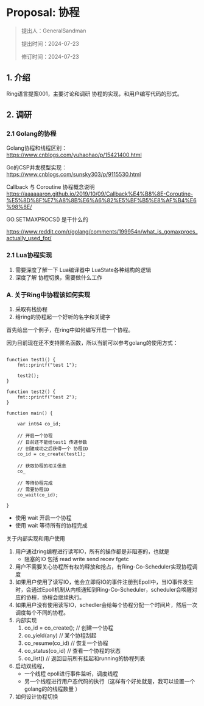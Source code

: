 # Proposal: 协程

> 提出人：GeneralSandman
> 
> 提出时间：2024-07-23
> 
> 修订时间：2024-07-23
> 

## 1. 介绍

Ring语言提案001，主要讨论和调研 协程的实现，和用户编写代码的形式。

## 2. 调研

### 2.1 Golang的协程

Golang协程和线程区别：
https://www.cnblogs.com/yuhaohao/p/15421400.html

Go的CSP并发模型实现：
https://www.cnblogs.com/sunsky303/p/9115530.html


Callback 与 Coroutine 协程概念说明
https://aaaaaaron.github.io/2019/10/09/Callback%E4%B8%8E-Coroutine-%E5%8D%8F%E7%A8%8B%E6%A6%82%E5%BF%B5%E8%AF%B4%E6%98%8E/


GO.SETMAXPROCS() 是干什么的

https://www.reddit.com/r/golang/comments/199954n/what_is_gomaxprocs_actually_used_for/


### 2.1 Lua协程实现


1. 需要深度了解一下 Lua编译器中 LuaState各种结构的逻辑
2. 深度了解 协程切换，需要做什么工作


### A. 关于Ring中协程该如何实现


1. 采取有栈协程
2. 给ring的协程起一个好听的名字和关键字

首先给出一个例子，在ring中如何编写开启一个协程。

因为目前现在还不支持匿名函数，所以当前可以参考golang的使用方式：

```ring

function test1() {
    fmt::printf("test 1");

    test2();
}

function test2() {
    fmt::printf("test 2");
}

function main() {

    var int64 co_id;

    // 开启一个协程
    // 目前还不能给test1 传递参数
    // 创建成功之后获得一个 协程ID
    co_id = co_create(test1);

    // 获取协程的相关信息
    co_

    // 等待协程完成
    // 需要协程ID
    co_wait(co_id);

}
```



- 使用 wait 开启一个协程
- 使用 wait 等待所有的协程完成


关于内部实现和用户使用
1. 用户通过ring编程进行读写IO，所有的操作都是非阻塞的，也就是
   - 阻塞的IO 包括 read write send recev fgetc
2. 用户不需要关心协程所有权的释放和抢占，有Ring-Co-Scheduler实现协程调度
3. 如果用户使用了读写IO，他会立即将IO的事件注册到Epoll中，当IO事件发生时，会通过Epoll机制从内核通知到Ring-Co-Scheduler，scheduler会唤醒对应的协程，协程会继续执行。
4. 如果用户没有使用读写IO，schedler会给每个协程分配一个时间片，然后一次调度每个不同的协程。
5. 内部实现
   1. co_id = co_create(); // 创建一个协程
   2. co_yield(any)        // 某个协程刮起
   3. co_resume(co_id)     // 恢复一个协程
   4. co_status(co_id)     // 查看一个协程的状态
   5. co_list()            // 返回目前所有挂起和running的协程列表
6. 启动双线程，
   - 一个线程 epoll进行事件监听，调度线程
   - 另一个线程进行用户态代码的执行（这样有个好处就是，我可以设置一个golang的的线程数量 ）
7. 如何设计协程切换